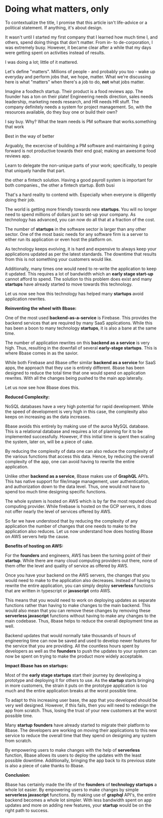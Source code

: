 # Doing what matters, only

To contextualize the title, I promise that this article isn't life-advice or a political statement. If anything, it's about design.

It wasn't until I started my first company that I learned how much time I, and others, spend doing things that don't matter. From in- to de-corporation, I was extremely busy. However, it became clear after a while that my days were getting spent on activities instead of results.

I was doing a lot; little of it mattered.

Let's define "matters". Millions of people - and probably you too - wake up everyday and perform jobs that, we hope, matter. What we're discussing here is what "matters" when there's a job to do, **not** what jobs matter.

Imagine a foodtech startup. Their product is a food reviews app. The founder has a ton on their plate! Engineering needs direction, sales needs leadership, marketing needs research, and HR needs HR stuff. The company definitely needs a system for project management. So, with the resources available, do they buy one or build their own?

I say buy. Why? What the team needs is PM software that works.something that work

Best in the way of better

Arguably, the excercise of building a PM software and maintaining it going forward is not productive towards their end goal; making an awesome food reviews app.

Learn to delegate the non-unique parts of your work; specifically, to people that uniquely handle that part.

the other a fintech solution. Having a good payroll system is important for both companies., the other a fintech startup. Both busi

That's a hard reality to contend with. Especially when everyone is diligently doing their job.

The world is getting more friendly towards new **startups**. You will no longer need to spend millions of dollars just to set-up your company. As technology has advanced, you can now do all that at a fraction of the cost.

The number of **startups** in the software sector is larger than any other sector. One of the most basic needs for any software firm is a server to either run its application or even host the platform on.

As technology keeps evolving, it is hard and expensive to always keep your applications updated as per the latest standards. The downtime that results from this is not something your customers would like.

Additionally, many times one would need to re-write the application to keep it updated. This requires a lot of bandwidth which an **early stage start-up** cannot afford to spend. The solution to this problem does exist and many **startups** have already started to move towards this technology.

Let us now see how this technology has helped many **startups** avoid application rewrites.

**Reinventing the wheel with 8base:**

One of the most used **backend-as-a-service** is Firebase. This provides the backend services that are required by many SaaS applications. While this has been a boon to many technology **startups**, it is also a bane at the same time.

The number of application rewrites on this **backend as a service** is very high. Thus, resulting in the downfall of several **early-stage startups**. This is where 8base comes in as the savior.

While both Firebase and 8base offer similar **backend as a service** for SaaS apps, the approach that they use is entirely different. 8base has been designed to reduce the total time that one would spend on application rewrites. With all the changes being pushed to the main app laterally.

Let us now see how 8base does this.

**Reduced Complexity:**

NoSQL databases have a very high potential for rapid development. While the speed of development is very high in this case, the complexity also keeps on increasing as the data increases.

8base avoids this entirely by making use of the auroa MySQL database. This is a relational database and requires a lot of planning for it to be implemented successfully. However, if this initial time is spent then scaling the system, later on, will be a piece of cake.

By reducing the complexity of data one can also reduce the complexity of the various functions that access this data. Hence, by reducing the overall complexity of the app, one can avoid having to rewrite the entire application.

Unlike other **backend as a service**, 8base makes use of **GraphQL** API’s. This has native support for file/image management, user authentication, and authorization down to the data level. Thus, one would not have to spend too much time designing specific functions.

The whole system is hosted on AWS which is by far the most reputed cloud computing provider. While firebase is hosted on the GCP servers, it does not offer nearly the level of services offered by AWS.

So far we have understood that by reducing the complexity of any application the number of changes that one needs to make to the application also reduces. Let us now understand how does hosting 8base on AWS servers help the cause.

**Benefits of hosting on AWS:**

For the **founders** and engineers, AWS has been the turning point of their **startup**. While there are many cloud computing providers out there, none of them offer the level and quality of service as offered by AWS.

Once you have your backend on the AWS servers, the changes that you would need to make to the application also decreases. Instead of having to rewrite the entire application, you can simply deploy **serverless** functions that are written in typescript or **javascript** onto AWS.

This means that you would need to work on deploying updates as separate functions rather than having to make changes to the main backend. This would also mean that you can remove these changes by removing these **serverless javascript** functions without having to make any changes to the main codebase. Thus, 8base helps to reduce the overall deployment time as well.

Backend updates that would normally take thousands of hours of engineering time can now be saved and used to develop newer features for the service that you are providing. All the countless hours spent by developers as well as the **founders** to push the updates to your system can now be spent on trying to make the product more widely acceptable.

**Impact 8base has on startups:**

Most of the **early stage startups** start their journey by developing a prototype and deploying it for others to use. As the **startup** starts bringing in more customers, the strain it puts on the prototype application is too much and the entire application breaks at the worst possible time.

To adapt to this increasing user base, the app that you developed should be very well designed. However, if this fails, then you will need to redesign the app from scratch. Thus, losing the trust of your new customers at the worst possible time.

Many **startup** **founders** have already started to migrate their platform to 8base. The developers are working on moving their applications to this new service to reduce the overall time that they spend on designing any system from scratch.

By empowering users to make changes with the help of **serverless** function, 8base allows its users to deploy the updates with the least possible downtime. Additionally, bringing the app back to its previous state is also a piece of cake thanks to 8base.

**Conclusion:**

8base has certainly made the life of the **founders** of **technology startups** a whole lot easier. By empowering users to make changes by simple **serverless javascript** functions. By making use of **graphql** API's, the entire backend becomes a whole lot simpler. With less bandwidth spent on app updates and more on adding new features, your **startup** would be on the right path to success.
